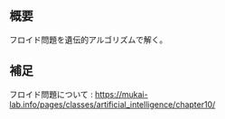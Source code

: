 ## 概要
フロイド問題を遺伝的アルゴリズムで解く。

## 補足
フロイド問題について : https://mukai-lab.info/pages/classes/artificial_intelligence/chapter10/

